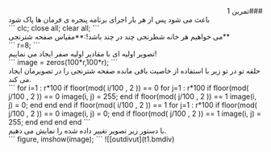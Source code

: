 <div dir='rtl'>###تمرین 1</div>
<div dir='ltr'>باعث می شود پس از هر بار اجرای برنامه پنجره ی فرمان ها پاک شود</div>
```
clc;
close all;
clear all;
```
<div dir='ltr'> می خواهیم هر خانه شطرنجی  چند در چند باشد!:**مقیاس صفحه شترنجی**</div>
```
r=8;
```
<div dir='ltr'>تصویر اولیه ای با مقادیر اولیه صفر ایجاد می نماییم!</div>
```
image = zeros(100*r,100*r);
```
<div dir='ltr'>حلقه تو در تو زیر با استفاده از خاصیت باقی مانده صفحه شترنجی را در تصویرمان ایجاد می کند.</div>
```
for i=1 : r*100
    if floor(mod( i/100 , 2 )) == 0 
        for j=1 : r*100
            if floor(mod( j/100 , 2 )) == 0 
                image(i, j) = 255;
            end    
            if floor(mod( j/100 , 2 )) == 1 
                image(i, j) = 0;
            end        
        end 
    end
    if floor(mod( i/100 , 2 )) == 1 
        for j=1 : r*100
            if floor(mod( j/100 , 2 )) == 0 
                image(i, j) = 0;
            end    
            if floor(mod( j/100 , 2 )) == 1 
                image(i, j) = 255;
            end        
        end 
    end
end
```
<div dir='ltr'>با دستور زیر تصویر تغییر داده شده را نمایش می دهیم.</div>
```
figure,
imshow(image);
```
![[outdivut](t1.bmdiv)
